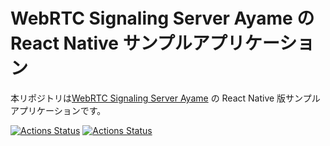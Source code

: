# WebRTC Signaling Server Ayame の React Native サンプルアプリケーション

本リポジトリは[WebRTC Signaling Server Ayame](https://github.com/OpenAyame/ayame) の React Native 版サンプルアプリケーションです。

[![Actions Status](https://github.com/OpenAyame/ayame-react-native-sample/workflows/iOS%20Test/badge.svg)](https://github.com/OpenAyame/ayame-react-native-sample/actions)
[![Actions Status](https://github.com/OpenAyame/ayame-react-native-sample/workflows/Android%20Test/badge.svg)](https://github.com/OpenAyame/ayame-react-native-sample/actions)
